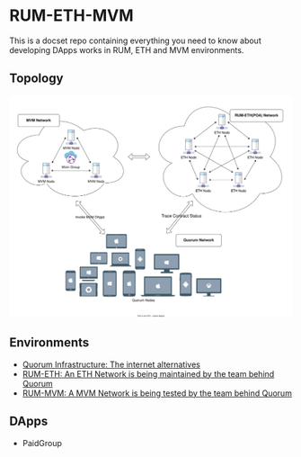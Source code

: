 # RUM-ETH-MVM

This is a docset repo containing everything you need to know about developing DApps works in RUM, ETH and MVM environments.

## Topology

![Topology](/assets/Topology.svg) <!-- https://app.diagrams.net/#HPress-One%2Frum-eth-mvm%2Fmain%2FTopology.drawio -->

## Environments

- [Quorum Infrastructure: The internet alternatives](https://github.com/rumsystem/quorum)
- [RUM-ETH: An ETH Network is being maintained by the team behind Quorum](RUM-ETH.md)
- [RUM-MVM: A MVM Network is being tested by the team behind Quorum](RUM-MVM.md)

## DApps

- PaidGroup
